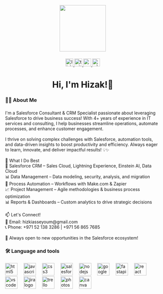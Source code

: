 <div align="center">
  <img height="150" src="https://media3.giphy.com/media/v1.Y2lkPTc5MGI3NjExOWpiajVuaTg1bmZ5NzZ0ZnZ6eWtnb285eHYyb2ltaG01dHJycGNwdCZlcD12MV9pbnRlcm5hbF9naWZfYnlfaWQmY3Q9Zw/SlaiZOZAoL0xRoVYhI/giphy.gif"  />
</div>

###

<div align="center">
  <a href="https://www.linkedin.com/in/hizak/" target="_blank">
    <img src="https://img.shields.io/static/v1?message=LinkedIn&logo=linkedin&label=&color=0077B5&logoColor=white&labelColor=&style=for-the-badge" height="25" alt="linkedin logo"  />
  </a>
  <a href="https://x.com/hizaksg" target="_blank">
    <img src="https://img.shields.io/static/v1?message=Twitter&logo=twitter&label=&color=1DA1F2&logoColor=white&labelColor=&style=for-the-badge" height="25" alt="twitter logo"  />
  </a>
  <a href="hizkiasseyoum@gmail.com" target="_blank">
    <img src="https://img.shields.io/static/v1?message=Gmail&logo=gmail&label=&color=D14836&logoColor=white&labelColor=&style=for-the-badge" height="25" alt="gmail logo"  />
  </a>
  <a href="https://wa.me/+971521383286" target="_blank">
    <img src="https://img.shields.io/static/v1?message=Whatsapp&logo=whatsapp&label=&color=25D366&logoColor=white&labelColor=&style=for-the-badge" height="25" alt="whatsapp logo"  />
  </a>
</div>

###

<h1 align="center">Hi, I'm Hizak!👋</h1>

###

<h3 align="left">👩‍💻  About Me</h3>

###

<p align="left">I'm a Salesforce Consultant & CRM Specialist passionate about leveraging Salesforce to drive business success! With 4+ years of experience in IT services and consulting, I help businesses streamline operations, automate processes, and enhance customer engagement.<br><br>I thrive on solving complex challenges with Salesforce, automation tools, and data-driven insights to boost productivity and efficiency. Always eager to learn, innovate, and deliver impactful results! 💡✨<br><br>🔹 What I Do Best<br>🚀 Salesforce CRM – Sales Cloud, Lightning Experience, Einstein AI, Data Cloud<br>📊 Data Management – Data modeling, security, analysis, and migration<br>🤖 Process Automation – Workflows with Make.com & Zapier<br>📈 Project Management – Agile methodologies & business process optimization<br>📊 Reports & Dashboards – Custom analytics to drive strategic decisions<br><br>📫 Let's Connect!<br>📧 Email: hizkiasseyoum@gmail.com<br>📞 Phone: +971 52 138 3286 | +971 56 865 7685<br><br>🚀 Always open to new opportunities in the Salesforce ecosystem!</p>

###

<h3 align="left">🛠 Language and tools</h3>

###

<div align="left">
  <img src="https://cdn.jsdelivr.net/gh/devicons/devicon/icons/html5/html5-original.svg" height="40" alt="html5 logo"  />
  <img width="12" />
  <img src="https://cdn.jsdelivr.net/gh/devicons/devicon/icons/javascript/javascript-original.svg" height="40" alt="javascript logo"  />
  <img width="12" />
  <img src="https://cdn.jsdelivr.net/gh/devicons/devicon/icons/css3/css3-original.svg" height="40" alt="css3 logo"  />
  <img width="12" />
  <img src="https://cdn.jsdelivr.net/gh/devicons/devicon/icons/salesforce/salesforce-original.svg" height="40" alt="salesforce logo"  />
  <img width="12" />
  <img src="https://cdn.jsdelivr.net/gh/devicons/devicon/icons/nodejs/nodejs-original.svg" height="40" alt="nodejs logo"  />
  <img width="12" />
  <img src="https://cdn.jsdelivr.net/gh/devicons/devicon/icons/googlecloud/googlecloud-original.svg" height="40" alt="googlecloud logo"  />
  <img width="12" />
  <img src="https://cdn.jsdelivr.net/gh/devicons/devicon/icons/fastapi/fastapi-original.svg" height="40" alt="fastapi logo"  />
  <img width="12" />
  <img src="https://cdn.jsdelivr.net/gh/devicons/devicon/icons/react/react-original.svg" height="40" alt="react logo"  />
  <img width="12" />
  <img src="https://cdn.jsdelivr.net/gh/devicons/devicon/icons/vscode/vscode-original.svg" height="40" alt="vscode logo"  />
  <img width="12" />
  <img src="https://cdn.jsdelivr.net/gh/devicons/devicon/icons/jira/jira-original.svg" height="40" alt="jira logo"  />
  <img width="12" />
  <img src="https://cdn.jsdelivr.net/gh/devicons/devicon/icons/trello/trello-plain.svg" height="40" alt="trello logo"  />
  <img width="12" />
  <img src="https://cdn.jsdelivr.net/gh/devicons/devicon/icons/photoshop/photoshop-plain.svg" height="40" alt="photoshop logo"  />
  <img width="12" />
  <img src="https://cdn.jsdelivr.net/gh/devicons/devicon/icons/canva/canva-original.svg" height="40" alt="canva logo"  />
</div>

###

###

###
